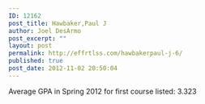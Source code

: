 ```yaml
---
ID: 12162
post_title: Hawbaker,Paul J
author: Joel DesArmo
post_excerpt: ""
layout: post
permalink: http://effrtlss.com/hawbakerpaul-j-6/
published: true
post_date: 2012-11-02 20:50:04
---
```

<p>Average GPA in Spring 2012 for first course listed: 3.323</p>